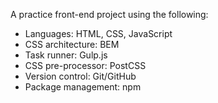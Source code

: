 A practice front-end project using the following:

* Languages: HTML, CSS, JavaScript
* CSS architecture: BEM
* Task runner: Gulp.js
* CSS pre-processor: PostCSS
* Version control: Git/GitHub
* Package management: npm
